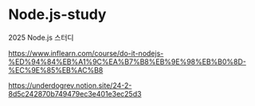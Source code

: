 # Node.js-study
2025 Node.js 스터디

https://www.inflearn.com/course/do-it-nodejs-%ED%94%84%EB%A1%9C%EA%B7%B8%EB%9E%98%EB%B0%8D-%EC%9E%85%EB%AC%B8

https://underdogrev.notion.site/24-2-8d5c242870b749479ec3e401e3ec25d3
